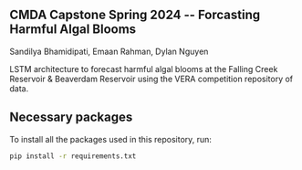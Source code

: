 ## CMDA Capstone Spring 2024 -- Forcasting Harmful Algal Blooms
Sandilya Bhamidipati, Emaan Rahman, Dylan Nguyen

LSTM architecture to forecast harmful algal blooms at the Falling Creek Reservoir & Beaverdam Reservoir using the VERA competition repository of data.

## Necessary packages
To install all the packages used in this repository, run:

```bash
pip install -r requirements.txt
```

